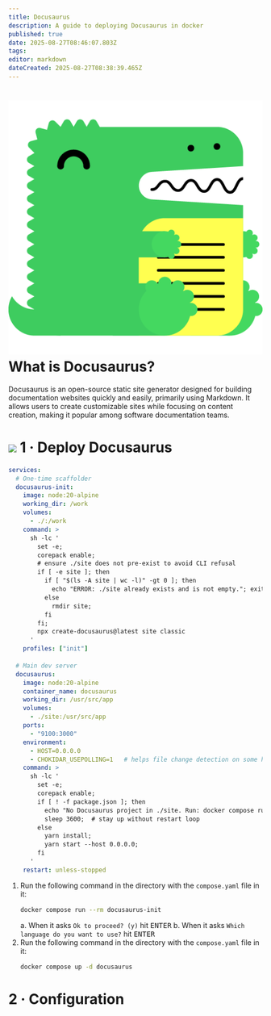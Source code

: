 ```yaml
---
title: Docusaurus
description: A guide to deploying Docusaurus in docker
published: true
date: 2025-08-27T08:46:07.803Z
tags: 
editor: markdown
dateCreated: 2025-08-27T08:38:39.465Z
---
```


# <img src="/docusaurus.png" class="tab-icon"> What is Docusaurus?
Docusaurus is an open-source static site generator designed for building documentation websites quickly and easily, primarily using Markdown. It allows users to create customizable sites while focusing on content creation, making it popular among software documentation teams.

# <img src="/docker.png" class="tab-icon"> 1 · Deploy Docusaurus
```yaml
services:
  # One-time scaffolder
  docusaurus-init:
    image: node:20-alpine
    working_dir: /work
    volumes:
      - ./:/work
    command: >
      sh -lc '
        set -e;
        corepack enable;
        # ensure ./site does not pre-exist to avoid CLI refusal
        if [ -e site ]; then
          if [ "$(ls -A site | wc -l)" -gt 0 ]; then
            echo "ERROR: ./site already exists and is not empty."; exit 1;
          else
            rmdir site;
          fi
        fi;
        npx create-docusaurus@latest site classic
      '
    profiles: ["init"]

  # Main dev server
  docusaurus:
    image: node:20-alpine
    container_name: docusaurus
    working_dir: /usr/src/app
    volumes:
      - ./site:/usr/src/app
    ports:
      - "9100:3000"
    environment:
      - HOST=0.0.0.0
      - CHOKIDAR_USEPOLLING=1   # helps file change detection on some hosts
    command: >
      sh -lc '
        set -e;
        corepack enable;
        if [ ! -f package.json ]; then
          echo "No Docusaurus project in ./site. Run: docker compose run --rm docusaurus-init";
          sleep 3600;  # stay up without restart loop
        else
          yarn install;
          yarn start --host 0.0.0.0;
        fi
      '
    restart: unless-stopped

```
1. Run the following command in the directory with the `compose.yaml` file in it:
    ```bash
    docker compose run --rm docusaurus-init
    ```
	a.  When it asks `Ok to proceed? (y)` hit <kbd>ENTER</kbd>
  b. When it asks `Which language do you want to use?`  hit <kbd>ENTER</kbd>
1. Run the following command in the directory with the `compose.yaml` file in it:
    ```bash
    docker compose up -d docusaurus
    ```

# 2 · Configuration
